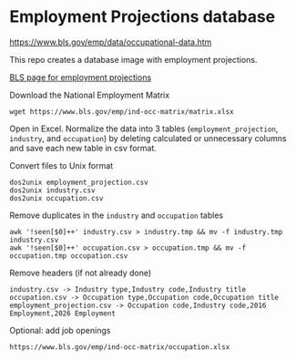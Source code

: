 # Employment Projections database

https://www.bls.gov/emp/data/occupational-data.htm

This repo creates a database image with employment projections.

[BLS page for employment projections](https://www.bls.gov/emp/data/occupational-data.htm)

Download the National Employment Matrix

    wget https://www.bls.gov/emp/ind-occ-matrix/matrix.xlsx

Open in Excel. Normalize the data into 3 tables (`employment_projection`, `industry`, and `occupation`) by deleting calculated or unnecessary columns and save each new table in csv format.

Convert files to Unix format

    dos2unix employment_projection.csv
    dos2unix industry.csv
    dos2unix occupation.csv

Remove duplicates in the `industry` and `occupation` tables

    awk '!seen[$0]++' industry.csv > industry.tmp && mv -f industry.tmp industry.csv
    awk '!seen[$0]++' occupation.csv > occupation.tmp && mv -f occupation.tmp occupation.csv

Remove headers (if not already done)

    industry.csv -> Industry type,Industry code,Industry title
    occupation.csv -> Occupation type,Occupation code,Occupation title
    employment_projection.csv -> Occupation code,Industry code,2016 Employment,2026 Employment

Optional: add job openings

    https://www.bls.gov/emp/ind-occ-matrix/occupation.xlsx
